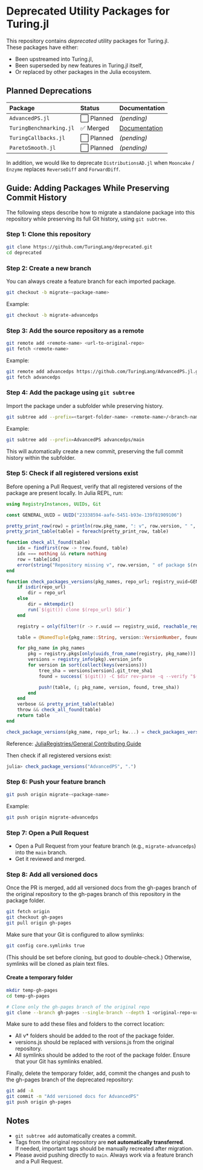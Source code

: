 # Deprecated Utility Packages for Turing.jl

This repository contains *deprecated* utility packages for Turing.jl.  
These packages have either:
- Been upstreamed into Turing.jl,
- Been superseded by new features in Turing.jl itself,
- Or replaced by other packages in the Julia ecosystem.

## Planned Deprecations

| Package | Status | Documentation |
|:--------|:-------|:---------------|
| `AdvancedPS.jl` | ⬜ Planned | *(pending)* |
| `TuringBenchmarking.jl` | ✅ Merged | [Documentation](https://turinglang.org/deprecated/TuringBenchmarking/) |
| `TuringCallbacks.jl` | ⬜ Planned | *(pending)* |
| `ParetoSmooth.jl` | ⬜ Planned | *(pending)* |

In addition, we would like to deprecate `DistributionsAD.jl` when `Mooncake` / `Enzyme` replaces `ReverseDiff` and `ForwardDiff`. 

## Guide: Adding Packages While Preserving Commit History

The following steps describe how to migrate a standalone package into this repository while preserving its full Git history, using `git subtree`.

### Step 1: Clone this repository

```bash
git clone https://github.com/TuringLang/deprecated.git
cd deprecated
```

### Step 2: Create a new branch

You can always create a feature branch for each imported package.

```bash
git checkout -b migrate-<package-name>
```
Example:
```bash
git checkout -b migrate-advancedps
```

### Step 3: Add the source repository as a remote

```bash
git remote add <remote-name> <url-to-original-repo>
git fetch <remote-name>
```
Example:
```bash
git remote add advancedps https://github.com/TuringLang/AdvancedPS.jl.git
git fetch advancedps
```

### Step 4: Add the package using `git subtree`

Import the package under a subfolder while preserving history.

```bash
git subtree add --prefix=<target-folder-name> <remote-name>/<branch-name>
```
Example:
```bash
git subtree add --prefix=AdvancedPS advancedps/main
```

This will automatically create a new commit, preserving the full commit history within the subfolder.

### Step 5: Check if all registered versions exist
Before opening a Pull Request, verify that all registered versions of the package are present locally.
In Julia REPL, run:
```julia
using RegistryInstances, UUIDs, Git

const GENERAL_UUID = UUID("23338594-aafe-5451-b93e-139f81909106")

pretty_print_row(row) = println(row.pkg_name, ": v", row.version, " ", row.found ? "found" : "is missing")
pretty_print_table(table) = foreach(pretty_print_row, table)

function check_all_found(table)
    idx = findfirst(row -> !row.found, table)
    idx === nothing && return nothing
    row = table[idx]
    error(string("Repository missing v", row.version, " of package $(row.pkg_name)"))
end

function check_packages_versions(pkg_names, repo_url; registry_uuid=GENERAL_UUID, verbose=true, throw=true)
    if isdir(repo_url)
        dir = repo_url
    else
        dir = mktempdir()
        run(`$(git()) clone $(repo_url) $dir`)
    end

    registry = only(filter!(r -> r.uuid == registry_uuid, reachable_registries()))

    table = @NamedTuple{pkg_name::String, version::VersionNumber, found::Bool, tree_sha::Base.SHA1}[]

    for pkg_name in pkg_names
        pkg = registry.pkgs[only(uuids_from_name(registry, pkg_name))]
        versions = registry_info(pkg).version_info
        for version in sort(collect(keys(versions)))
            tree_sha = versions[version].git_tree_sha1
            found = success(`$(git()) -C $dir rev-parse -q --verify "$(tree_sha)^{tree}"`)

            push!(table, (; pkg_name, version, found, tree_sha))
        end
    end
    verbose && pretty_print_table(table)
    throw && check_all_found(table)
    return table
end

check_package_versions(pkg_name, repo_url; kw...) = check_packages_versions([pkg_name], repo_url; kw...)
```
Reference: [JuliaRegistries/General Contributing Guide](https://github.com/JuliaRegistries/General/blob/ce7010d91d2805182c4ed9539658ead03956e510/CONTRIBUTING.md#appendix-checking-if-a-repository-contains-all-registered-versions-of-a-package)

Then check if all registered versions exist:
```julia
julia> check_package_versions("AdvancedPS", ".")
```

### Step 6: Push your feature branch

```bash
git push origin migrate-<package-name>
```

Example:
```bash
git push origin migrate-advancedps
```

### Step 7: Open a Pull Request

- Open a Pull Request from your feature branch (e.g., `migrate-advancedps`) into the `main` branch.
- Get it reviewed and merged.

### Step 8: Add all versioned docs
Once the PR is merged, add all versioned docs from the gh-pages branch of the original repository to the gh-pages branch of this repository in the package folder. 

```bash
git fetch origin
git checkout gh-pages
git pull origin gh-pages
```

Make sure that your Git is configured to allow symlinks:
```bash
git config core.symlinks true
```
(This should be set before cloning, but good to double-check.)
Otherwise, symlinks will be cloned as plain text files.

#### Create a temporary folder
```bash
mkdir temp-gh-pages
cd temp-gh-pages

# Clone only the gh-pages branch of the original repo
git clone --branch gh-pages --single-branch --depth 1 <original-repo-url> .
```

Make sure to add these files and folders to the correct location:
- All v* folders should be added to the root of the package folder.
- versions.js should be replaced with versions.js from the original repository.
- All symlinks should be added to the root of the package folder. Ensure that your Git has symlinks enabled.

Finally, delete the temporary folder, add, commit the changes and push to the gh-pages branch of the deprecated repository:
```bash
git add -A
git commit -m "Add versioned docs for AdvancedPS"
git push origin gh-pages
```

## Notes

- `git subtree add` automatically creates a commit.  
- Tags from the original repository are **not automatically transferred**.  
  If needed, important tags should be manually recreated after migration.
- Please avoid pushing directly to `main`. Always work via a feature branch and a Pull Request.
